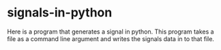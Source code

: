 # signals-in-python
Here is a program that generates a signal in python.
This program takes a file as a command line argument and writes the signals data in to that file.
